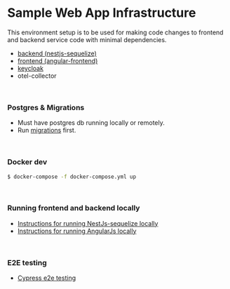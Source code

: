 # Sample Web App Infrastructure

This environment setup is to be used for making code changes to frontend and backend service code with minimal dependencies.
- [backend (nestjs-sequelize)](../../nestjs-sequelize/README.md)
- [frontend (angular-frontend)](../../angular-frontend/README.md)
- [keycloak](../../keycloak/README.md)
- otel-collector

&nbsp;

### Postgres & Migrations
- Must have postgres db running locally or remotely.
- Run [migrations](../../migrations/README.md) first.

&nbsp;

### Docker dev
```bash
$ docker-compose -f docker-compose.yml up
```

&nbsp;

### Running frontend and backend locally
- [Instructions for running NestJs-sequelize locally](../../nestjs-sequelize/README.md#local-dev-instructions)
- [Instructions for running AngularJs locally](../../angular-frontend/README.md#local-dev-instructions)

&nbsp;

### E2E testing
- [Cypress e2e testing](../../testing/README.md)